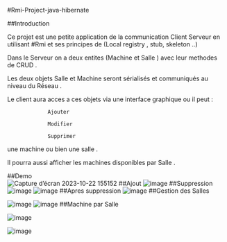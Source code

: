 #Rmi-Project-java-hibernate

##Introduction  

Ce projet est une petite application de la communication Client Serveur en utilisant #Rmi et ses principes de (Local registry , stub, skeleton ..)  

Dans le Serveur on a deux entites (Machine et Salle ) avec leur methodes de CRUD .  

Les deux objets Salle et Machine seront sérialisés et communiqués au niveau du Réseau .  

Le client aura acces a ces objets via une interface graphique ou il peut :  

                 Ajouter    
                 
                 Modifier  
                 
                 Supprimer  
                 
une machine ou bien une salle .  

Il pourra aussi afficher les machines disponibles par Salle .

##Demo  
![Capture d’écran 2023-10-22 155152](https://github.com/mayss14/Rmi-Project-java-hibernate/assets/96689689/c7d5128c-6627-468c-a960-88dd3bef406e)
##Ajout
![image](https://github.com/mayss14/Rmi-Project-java-hibernate/assets/96689689/5a9b40af-c146-4f05-9e96-fd859543bbe2)
##Suppression
![image](https://github.com/mayss14/Rmi-Project-java-hibernate/assets/96689689/a062f676-4ede-4fee-85e4-c8c76471f761)
![image](https://github.com/mayss14/Rmi-Project-java-hibernate/assets/96689689/af586769-7a47-41af-956b-121c6b96b9bb)
##Apres suppression
![image](https://github.com/mayss14/Rmi-Project-java-hibernate/assets/96689689/c535dd7a-8009-4267-b424-bcdf76736571)
##Gestion des Salles

![image](https://github.com/mayss14/Rmi-Project-java-hibernate/assets/96689689/622f679d-76f7-47b3-b388-c60a1df49ea8)
![image](https://github.com/mayss14/Rmi-Project-java-hibernate/assets/96689689/edf32732-2ece-4e57-b43a-284f657a60e0)
##Machine par Salle

![image](https://github.com/mayss14/Rmi-Project-java-hibernate/assets/96689689/a544df0c-d962-4c2f-b11b-a76b41d77082)

![image](https://github.com/mayss14/Rmi-Project-java-hibernate/assets/96689689/a084459b-27de-481b-b27f-ae7f79b9f79f)






